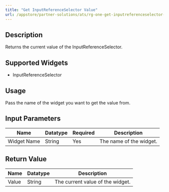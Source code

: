 ```yaml
---
title: "Get InputReferenceSelector Value"
url: /appstore/partner-solutions/ats/rg-one-get-inputreferenceselector-value/
---
```


## Description

Returns the current value of the InputReferenceSelector.

## Supported Widgets

* InputReferenceSelector

## Usage

Pass the name of the widget you want to get the value from.

## Input Parameters

Name | Datatype | Required | Description
---- | -------- | ------- |---------------
Widget Name | String | Yes | The name of the widget.

## Return Value

Name | Datatype | Description
---- | --------- | ---------------
Value | String | The current value of the widget.
